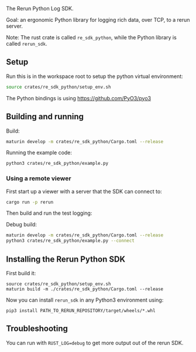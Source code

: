 The Rerun Python Log SDK.

Goal: an ergonomic Python library for logging rich data, over TCP, to a rerun server.

Note: The rust crate is called `re_sdk_python`, while the Python library is called `rerun_sdk`.

## Setup

Run this is in the workspace root to setup the python virtual environment:

```sh
source crates/re_sdk_python/setup_env.sh
```

The Python bindings is using https://github.com/PyO3/pyo3


## Building and running
Build:
```sh
maturin develop -m crates/re_sdk_python/Cargo.toml --release
```

Running the example code:
```sh
python3 crates/re_sdk_python/example.py
```


### Using a remote viewer
First start up a viewer with a server that the SDK can connect to:

```sh
cargo run -p rerun
```

Then build and run the test logging:

Debug build:
```sh
maturin develop -m crates/re_sdk_python/Cargo.toml --release
python3 crates/re_sdk_python/example.py --connect
```


## Installing the Rerun Python SDK

First build it:
```
source crates/re_sdk_python/setup_env.sh
maturin build -m ./crates/re_sdk_python/Cargo.toml --release
```

Now you can install `rerun_sdk` in any Python3 environment using:

```
pip3 install PATH_TO_RERUN_REPOSITORY/target/wheels/*.whl
```


## Troubleshooting
You can run with `RUST_LOG=debug` to get more output out of the rerun SDK.
